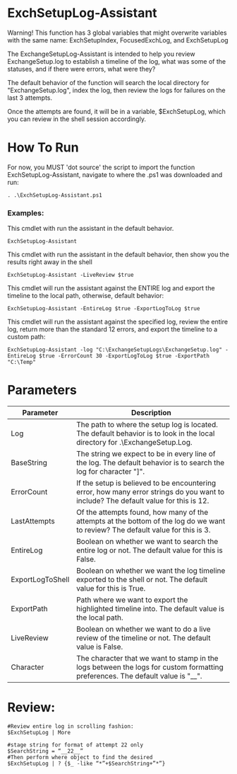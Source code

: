 # ExchSetupLog-Assistant
Warning! This function has 3 global variables that might overwrite variables with the same name: ExchSetupIndex, FocusedExchLog, and ExchSetupLog

The ExchangeSetupLog-Assistant is intended to help you review ExchangeSetup.log to establish a timeline of the log, what was some of the statuses, and if there were errors, what were they?

The default behavior of the function will search the local directory for "ExchangeSetup.log", index the log, then review the logs for failures on the last 3 attempts.

Once the attempts are found, it will be in a variable, $ExchSetupLog, which you can review in the shell session accordingly.


# How To Run
For now, you MUST 'dot source' the script to import the function ExchSetupLog-Assistant, navigate to where the .ps1 was downloaded and run:
```
. .\ExchSetupLog-Assistant.ps1
```

### Examples:

This cmdlet with run the assistant in the default behavior.
```
ExchSetupLog-Assistant
```
This cmdlet with run the assistant in the default behavior, then show you the results right away in the shell
```
ExchSetupLog-Assistant -LiveReview $true
```
This cmdlet will run the assistant against the ENTIRE log and export the timeline to the local path, otherwise, default behavior:

```
ExchSetupLog-Assistant -EntireLog $true -ExportLogToLog $true
```
This cmdlet will run the assistant against the specified log, review the entire log, return more than the standard 12 errors, and export the timeline to a custom path:

```
ExchSetupLog-Assistant -log "C:\ExchangeSetupLogs\ExchangeSetup.log" -EntireLog $true -ErrorCount 30 -ExportLogToLog $true -ExportPath "C:\Temp"
```

###
# Parameters

Parameter | Description
----------|------------
Log | The path to where the setup log is located. The default behavior is to look in the local directory for .\ExchangeSetup.Log.
BaseString | The string we expect to be in every line of the log. The default behavior is to search the log for character "]".
ErrorCount | If the setup is believed to be encountering error, how many error strings do you want to include? The default value for this is 12.
LastAttempts | Of the attempts found, how many of the attempts at the bottom of the log do we want to review? The default value for this is 3.
EntireLog | Boolean on whether we want to search the entire log or not. The default value for this is False.
ExportLogToShell | Boolean on whether we want the log timeline exported to the shell or not. The default value for this is True.
ExportPath | Path where we want to export the highlighted timeline into. The default value is the local path.
LiveReview | Boolean on whether we want to do a live review of the timeline or not. The default value is False.
Character | The character that we want to stamp in the logs between the logs for custom formatting preferences. The default value is "__".

# Review:
```
#Review entire log in scrolling fashion:
$ExchSetupLog | More
```

```
#stage string for format of attempt 22 only
$SearchString = “__22__” 
#Then perform where object to find the desired
$ExchSetupLog | ? {$_ -like “*”+$SearchString+”*”}
```
